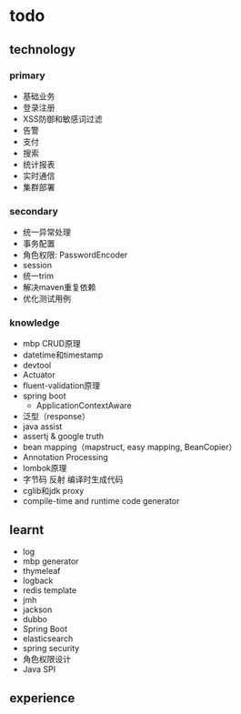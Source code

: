 # todo

## technology
### primary
- 基础业务
- 登录注册
- XSS防御和敏感词过滤
- 告警
- 支付
- 搜索
- 统计报表
- 实时通信
- 集群部署
### secondary
- 统一异常处理
- 事务配置
- 角色权限: PasswordEncoder
- session
- 统一trim
- 解决maven重复依赖
- 优化测试用例
### knowledge
- mbp CRUD原理
- datetime和timestamp
- devtool
- Actuator
- fluent-validation原理
- spring boot
    - ApplicationContextAware
- 泛型（response）
- java assist
- assertj & google truth
- bean mapping（mapstruct, easy mapping, BeanCopier）
- Annotation Processing
- lombok原理
- 字节码 反射 编译时生成代码
- cglib和jdk proxy
- compile-time and runtime code generator

## learnt
- log
- mbp generator
- thymeleaf
- logback
- redis template
- jmh
- jackson
- dubbo
- Spring Boot
- elasticsearch
- spring security
- 角色权限设计
- Java SPI

## experience